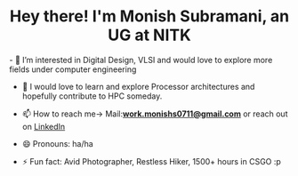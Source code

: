 <h1 align="center">Hey there! I'm Monish Subramani, an UG at NITK</h1>
- 👀 I’m interested in Digital Design, VLSI and would love to explore more fields under computer engineering

- 💞️ I would love to learn and explore Processor architectures and hopefully contribute to HPC someday.

- 📫 How to reach me-> Mail:**work.monishs0711@gmail.com** or reach out on [LinkedIn](https://www.linkedin.com/in/monish-subramani-28ba27250/)

- 😄 Pronouns: ha/ha

- ⚡ Fun fact: Avid Photographer, Restless Hiker, 1500+ hours in CSGO :p
